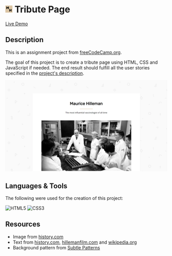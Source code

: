 # <img src="/assets/favicon.png" width="22"/> Tribute Page

[Live Demo](https://thecolordude.github.io/tribute-page/)

## Description

This is an assignment project from [freeCodeCamp.org](https://www.freecodecamp.org/).

The goal of this project is to create a tribute page using HTML, CSS and JavaScript if needed.
The end result should fulfill all the user stories specified in the [project's description](https://www.freecodecamp.org/learn/responsive-web-design/responsive-web-design-projects/build-a-tribute-page).

<img src="/assets/preview.png" />


## Languages & Tools

The following were used for the creation of this project:

<img src="https://github.com/theColorDude/theColorDude/blob/main/assets/html5-original.svg" width="100" title="HTML5" /> <img src="https://github.com/theColorDude/theColorDude/blob/main/assets/css3-original.svg" width="100" title="CSS3" />

## Resources

* Image from [history.com](https://www.history.com/news/1957-flu-pandemic-vaccine-hilleman)
* Text from [history.com](https://www.history.com/news/1957-flu-pandemic-vaccine-hilleman), [hillemanfilm.com](https://hillemanfilm.com/) and [wikipedia.org](https://en.wikipedia.org/wiki/Maurice_Hilleman)
* Background pattern from [Subtle Patterns](https://www.toptal.com/designers/subtlepatterns/)
